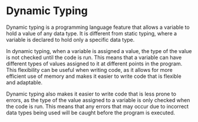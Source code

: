 # Dynamic Typing

Dynamic typing is a programming language feature that allows a variable to hold a value of any data type. It is different from static typing, where a variable is declared to hold only a specific data type.

In dynamic typing, when a variable is assigned a value, the type of the value is not checked until the code is run. This means that a variable can have different types of values assigned to it at different points in the program. This flexibility can be useful when writing code, as it allows for more efficient use of memory and makes it easier to write code that is flexible and adaptable.

Dynamic typing also makes it easier to write code that is less prone to errors, as the type of the value assigned to a variable is only checked when the code is run. This means that any errors that may occur due to incorrect data types being used will be caught before the program is executed.
